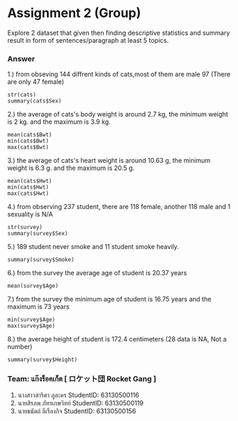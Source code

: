 # Assignment 2 (Group)
Explore 2 dataset that given then finding descriptive statistics and summary result in form of sentences/paragraph at least 5 topics.

### Answer

1.) from obseving 144 diffrent kinds of cats,most of them are male 97 (There are only 47 female)
```{R}
str(cats)
summary(cats$Sex)
```

2.) the average of cats's body weight is around 2.7 kg, the minimum weight is 2 kg. and the maximum is 3.9 kg.
```{R}
mean(cats$Bwt)
min(cats$Bwt)
max(cats$Bwt)
```

3.) the average of cats's heart weight is around 10.63 g, the minimum weight is 6.3 g. and the maximum is 20.5 g.
```{R}
mean(cats$Hwt)
min(cats$Hwt)
max(cats$Hwt)
```

4.) from observing 237 student, there are 118 female, another 118 male and 1 sexuality is N/A
```{R}
str(survey)
summary(survey$Sex)
```

5.) 189 student never smoke and 11 student smoke heavily.
```{R}
summary(survey$Smoke)
```

6.) from the survey the average age of student is 20.37 years
```{R}
mean(survey$Age)
```

7.) from the survey the minimum age of student is 16.75 years and the maximum is 73 years
```{R}
min(survey$Age)
max(survey$Age)
```

8.) the average height of student is 172.4 centimeters (28 data is NA, Not a number)
```{R}
summary(survey$Height)
```

### Team: แก๊งร็อคเก็ต [ ロケット団 Rocket Gang ]

1. นางสาวสาริศา  ภูละคร       StudentID: 63130500116
2. นายสิรภพ     ภัทรเกษวิทย์   StudentID: 63130500119
3. นายธนัตถ์     ลีเรืองกิจ      StudentID: 63130500156
